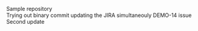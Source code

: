 Sample repository	
Trying out binary commit
updating the JIRA simultaneouly DEMO-14 issue
Second update
